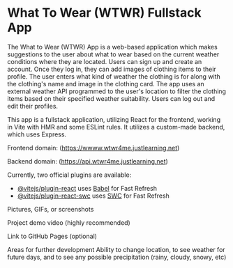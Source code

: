 # What To Wear (WTWR) Fullstack App

The What to Wear (WTWR) App is a web-based application which makes suggestions to the user about what to wear based on the current weather conditions where they are located. Users can sign up and create an account. Once they log in, they can add images of clothing items to their profile. The user enters what kind of weather the clothing is for along with the clothing's name and image in the clothing card. The app uses an external weather API programmed to the user's location to filter the clothing items based on their specified weather suitability. Users can log out and edit their profiles.


This app is a fullstack application, utilizing React for the frontend, working in Vite with HMR and some ESLint rules. It utilizes a custom-made backend, which uses Express.

Frontend domain:
(https://wwww.wtwr4me.justlearning.net) 

Backend domain:
(https://api.wtwr4me.justlearning.net) 

Currently, two official plugins are available:

- [@vitejs/plugin-react](https://github.com/vitejs/vite-plugin-react/blob/main/packages/plugin-react/README.md) uses [Babel](https://babeljs.io/) for Fast Refresh
- [@vitejs/plugin-react-swc](https://github.com/vitejs/vite-plugin-react-swc) uses [SWC](https://swc.rs/) for Fast Refresh



Pictures, GIFs, or screenshots 

Project demo video (highly recommended)

Link to GitHub Pages (optional)

Areas for further development 
Ability to change location, to see weather for future days, and to see any possible precipitation (rainy, cloudy, snowy, etc)